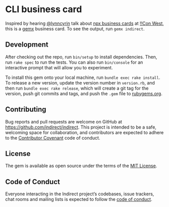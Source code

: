 # CLI business card

Inspired by hearing [@lynncyrin][lynn] talk about [npx business cards][1] at [!!Con West][!!con], this is a [gemx][2] business card. To see the output, run `gemx indirect`.

[lynn]: https://twitter.com/lynncyrin
[!!con]: http://bangbangcon.com/west/
[1]: https://github.com/bnb/bitandbang
[2]: https://github.com/bundler/gemx

## Development

After checking out the repo, run `bin/setup` to install dependencies. Then, run `rake spec` to run the tests. You can also run `bin/console` for an interactive prompt that will allow you to experiment.

To install this gem onto your local machine, run `bundle exec rake install`. To release a new version, update the version number in `version.rb`, and then run `bundle exec rake release`, which will create a git tag for the version, push git commits and tags, and push the `.gem` file to [rubygems.org](https://rubygems.org).

## Contributing

Bug reports and pull requests are welcome on GitHub at https://github.com/indirect/indirect. This project is intended to be a safe, welcoming space for collaboration, and contributors are expected to adhere to the [Contributor Covenant](http://contributor-covenant.org) code of conduct.

## License

The gem is available as open source under the terms of the [MIT License](https://opensource.org/licenses/MIT).

## Code of Conduct

Everyone interacting in the Indirect project’s codebases, issue trackers, chat rooms and mailing lists is expected to follow the [code of conduct](https://github.com/indirect/indirect/blob/master/CODE_OF_CONDUCT.md).
